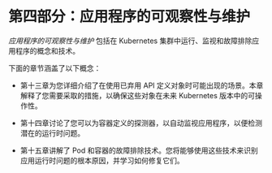 # 第四部分：应用程序的可观察性与维护

*应用程序的可观察性与维护* 包括在 Kubernetes 集群中运行、监视和故障排除应用程序的概念和技术。

下面的章节涵盖了以下概念：

+   第十三章为您详细介绍了在使用已弃用 API 定义对象时可能出现的场景。本章解释了您需要采取的措施，以确保这些对象在未来 Kubernetes 版本中的可操作性。

+   第十四章讨论了您可以为容器定义的探测器，以自动监视应用程序，以便检测潜在的运行时问题。

+   第十五章讲解了 Pod 和容器的故障排除技术。您将能够使用这些技术来识别应用运行时问题的根本原因，并学习如何修复它们。
